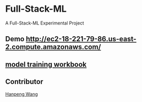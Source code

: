 # Full-Stack-ML
A Full-Stack-ML Experimental Project
## Demo http://ec2-18-221-79-86.us-east-2.compute.amazonaws.com/


## [model training workbook](https://github.com/whpskg/Full-Stack-ML/blob/master/model-training/model-training.ipynb)
## Contributor

[Hanpeng Wang](https://github.com/whpskg)
